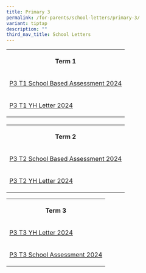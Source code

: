 ```yaml
---
title: Primary 3
permalink: /for-parents/school-letters/primary-3/
variant: tiptap
description: ""
third_nav_title: School Letters
---
```

<table style="minWidth: 25px">
<colgroup>
<col>
</colgroup>
<tbody>
<tr>
<th rowspan="1" colspan="1">
<p>Term 1</p>
</th>
</tr>
<tr>
<td rowspan="1" colspan="1">
<p><a href="/files/2024 Assessment/MPS_2024_T1_031_Primary_3_Assessment_2024.pdf" rel="noopener noreferrer nofollow" target="_blank">P3 T1 School Based Assessment 2024</a>
</p>
</td>
</tr>
<tr>
<td rowspan="1" colspan="1">
<p><a href="/files/YH Letters/MPS_2024_T1___02c__P3_YH_Letter_and_COE.pdf" rel="noopener noreferrer nofollow" target="_blank">P3 T1 YH Letter 2024</a>
</p>
</td>
</tr>
</tbody>
</table>
<h4></h4>
<table style="minWidth: 75px">
<colgroup>
<col>
<col>
<col>
</colgroup>
<tbody>
<tr>
<th rowspan="1" colspan="3">
<p>Term 2</p>
</th>
</tr>
<tr>
<td rowspan="1" colspan="3">
<p><a href="/files/2024 Assessment/MPS2024T2_144_P3_Assessment_2024__Term_2__11_Apr.pdf" rel="noopener noreferrer nofollow" target="_blank">P3 T2 School Based Assessment 2024</a>
</p>
</td>
</tr>
<tr>
<td rowspan="1" colspan="3">
<p><a href="/files/YH Letters/MPS_2024_T2___119c___P3_YH_Letter___COE.pdf" rel="noopener noreferrer nofollow" target="_blank">P3 T2 YH Letter 2024</a>
</p>
</td>
</tr>
</tbody>
</table>
<p></p>
<table style="minWidth: 25px">
<colgroup>
<col>
</colgroup>
<tbody>
<tr>
<th rowspan="1" colspan="1">
<p>Term 3</p>
</th>
</tr>
<tr>
<td rowspan="1" colspan="1">
<p><a href="/files/YH Letters/MPS_2024_T3___244c__P3_YH_Letter_and_COE.pdf" rel="noopener noreferrer nofollow" target="_blank">P3 T3 YH Letter 2024</a>
</p>
</td>
</tr>
<tr>
<td rowspan="1" colspan="1">
<p><a href="/files/2024 Assessment/MPS2024T3_295___P3_Assessment_2024__Term_3_.pdf" rel="noopener noreferrer nofollow" target="_blank">P3 T3 School Assessment 2024</a>
</p>
</td>
</tr>
</tbody>
</table>
<p></p>